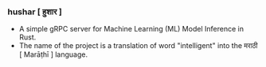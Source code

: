 ### hushar [ हुशार ]

* A simple gRPC server for Machine Learning (ML) Model Inference in Rust.
* The name of the project is a translation of word "intelligent" into the मराठी [ Marāṭhī ] language.

